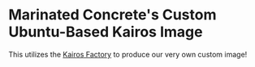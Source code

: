 # Marinated Concrete's Custom Ubuntu-Based Kairos Image

This utilizes the [Kairos Factory](https://kairos.io/docs/reference/kairos-factory/) to produce our very own custom
image!
